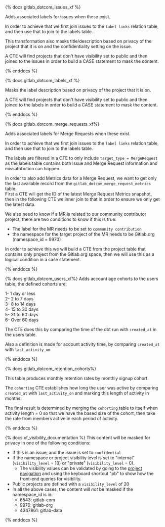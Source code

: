 {% docs gitlab_dotcom_issues_xf %}

Adds associated labels for issues when these exist. 

In order to achieve that we first join issues to the `label links` relation table, and then use that to join to the labels table.


This transformation also masks title/description based on privacy of the project that it is on and the confidentiality setting on the issue.  

A CTE will find projects that don't have visibility set to public and then joined to the issues in order to build a CASE statement to mask the content.



{% enddocs %}


{% docs gitlab_dotcom_labels_xf %}

Masks the label description based on privacy of the project that it is on. 

A CTE will find projects that don't have visibility set to public and then joined to the labels in order to build a CASE statement to mask the content.

{% enddocs %}


{% docs gitlab_dotcom_merge_requests_xf%}

Adds associated labels for Merge Requests when these exist. 

In order to achieve that we first join issues to the `label links` relation table, and then use that to join to the labels 
table.

The labels are filtered in a CTE to only include `target_type = MergeRequest` as the labels table contains both Issue and Merge Request information and missatribution can happen. 

In order to also add Metrics data for a Merge Request, we want to get only the last available record from the `gitlab_dotcom_merge_request_metrics` table.   
First a CTE will get the ID of the latest Merge Request Metrics snapshot, then in the following CTE we inner join to that in order to ensure we only get the latest data. 

We also need to know if a MR is related to our community contributor project, there are two conditions to know if this is true:

* The label for the MR needs to be set to `community contribution`
* the namespace for the target project of the MR needs to be Gitlab.org (namespace_id = 9970)

In order to achieve this we will build a CTE from the project table that contains only project from the Gitlab.org space, then we will use this as a logical condition in a case statement. 

{% enddocs %}


{% docs gitlab_dotcom_users_xf%}
Adds account age cohorts to the users table, the defined cohorts are:

1-  1 day or less  
2-  2 to 7 days  
3-  8 to 14 days  
4-  15 to 30 days  
5-  31 to 60 days  
6-  Over 60 days  

The CTE does this by comparing the time of the dbt run with `created_at` in the users table. 

Also a definition is made for account activity time, by comparing `created_at` with `last_activity_on`

{% enddocs %}

{% docs gitlab_dotcom_retention_cohorts%}

This table produces monthly retention rates by monthly signup cohort. 

The `cohorting` CTE establishes how long the user was active by comparing `created_at` with `last_activity_on` and marking this length of activity in months. 

The final result is determined by merging the `cohorting` table to itself when activity length = 0 so that we have the based size of the cohort, then take the rate from members active in each period of activity.



{% enddocs %}

{% docs xf_visibility_documentation %}
This content will be masked for privacy in one of the following conditions:
 * If this is an issue, and the issue is set to `confidential`
 * If the namespace or project visibility level is set to "internal" (`visibility_level` = 10) or "private" (`visibility_level` = 0).
    * The visibility values can be validated by going to the [project navigation](https://gitlab.com/explore) and using the keyboard shortcut "pb" to show how the front-end queries for visibility.
 * Public projects are defined with a `visibility_level` of 20   
 * In all the above cases,  the content will *not* be masked if the namespace_id is in: 
   * 6543: gitlab-com
   * 9970: gitlab-org
   * 4347861: gitlab-data  
     
{% enddocs %}